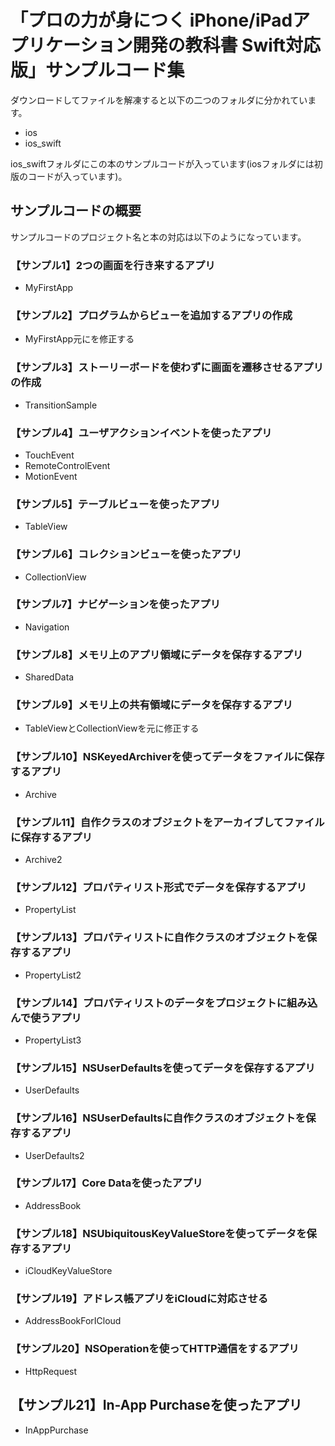 「プロの力が身につく iPhone/iPadアプリケーション開発の教科書 Swift対応版」サンプルコード集
===========
ダウンロードしてファイルを解凍すると以下の二つのフォルダに分かれています。

* ios
* ios_swift

ios_swiftフォルダにこの本のサンプルコードが入っています(iosフォルダには初版のコードが入っています)。

サンプルコードの概要
---------------------------------
サンプルコードのプロジェクト名と本の対応は以下のようになっています。  

### 【サンプル1】2つの画面を行き来するアプリ

* MyFirstApp
 
### 【サンプル2】プログラムからビューを追加するアプリの作成

* MyFirstApp元にを修正する

### 【サンプル3】ストーリーボードを使わずに画面を遷移させるアプリの作成

* TransitionSample

### 【サンプル4】ユーザアクションイベントを使ったアプリ

* TouchEvent
* RemoteControlEvent
* MotionEvent

### 【サンプル5】テーブルビューを使ったアプリ

* TableView

### 【サンプル6】コレクションビューを使ったアプリ

* CollectionView

### 【サンプル7】ナビゲーションを使ったアプリ

* Navigation

### 【サンプル8】メモリ上のアプリ領域にデータを保存するアプリ

* SharedData

### 【サンプル9】メモリ上の共有領域にデータを保存するアプリ

* TableViewとCollectionViewを元に修正する

### 【サンプル10】NSKeyedArchiverを使ってデータをファイルに保存するアプリ

* Archive

### 【サンプル11】自作クラスのオブジェクトをアーカイブしてファイルに保存するアプリ

* Archive2

### 【サンプル12】プロパティリスト形式でデータを保存するアプリ

* PropertyList

### 【サンプル13】プロパティリストに自作クラスのオブジェクトを保存するアプリ

* PropertyList2

### 【サンプル14】プロパティリストのデータをプロジェクトに組み込んで使うアプリ

* PropertyList3

### 【サンプル15】NSUserDefaultsを使ってデータを保存するアプリ

* UserDefaults

### 【サンプル16】NSUserDefaultsに自作クラスのオブジェクトを保存するアプリ

* UserDefaults2

### 【サンプル17】Core Dataを使ったアプリ

* AddressBook

### 【サンプル18】NSUbiquitousKeyValueStoreを使ってデータを保存するアプリ

* iCloudKeyValueStore

### 【サンプル19】アドレス帳アプリをiCloudに対応させる

* AddressBookForICloud

### 【サンプル20】NSOperationを使ってHTTP通信をするアプリ

* HttpRequest

【サンプル21】In-App Purchaseを使ったアプリ
---------------------------------
* InAppPurchase
